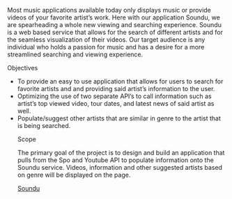 <p>Most music applications available today only displays music or provide videos of your favorite artist’s work. Here with our application Soundu, we are spearheading a whole new viewing and searching experience. Soundu is a web based service that allows for the search of different artists and for the seamless visualization of their videos. Our target audience is any individual who holds a passion for music and has a desire for a more streamlined searching and viewing experience.<p> 

<p>Objectives</p>
<ul>
<li>To provide an easy to use application that allows for users to search for favorite artists and 
	and providing said artist’s information to the user.</li>
<li>Optimizing the use of two separate API’s to call information such as artist’s top
	viewed video, tour dates, and latest news of said artist as well.</li>
<li>Populate/suggest other artists that are similar in genre to the artist that is being searched.</li>

<p>Scope</p>
<p>The primary goal of the project is to design and build an application that pulls from the Spo and Youtube API to populate information onto the Soundu service. Videos, information and other suggested artists based on genre will be displayed on the page.</p>

<a href="https://kmmatthews15.github.io/Soundu/home.html">Soundu</a>
